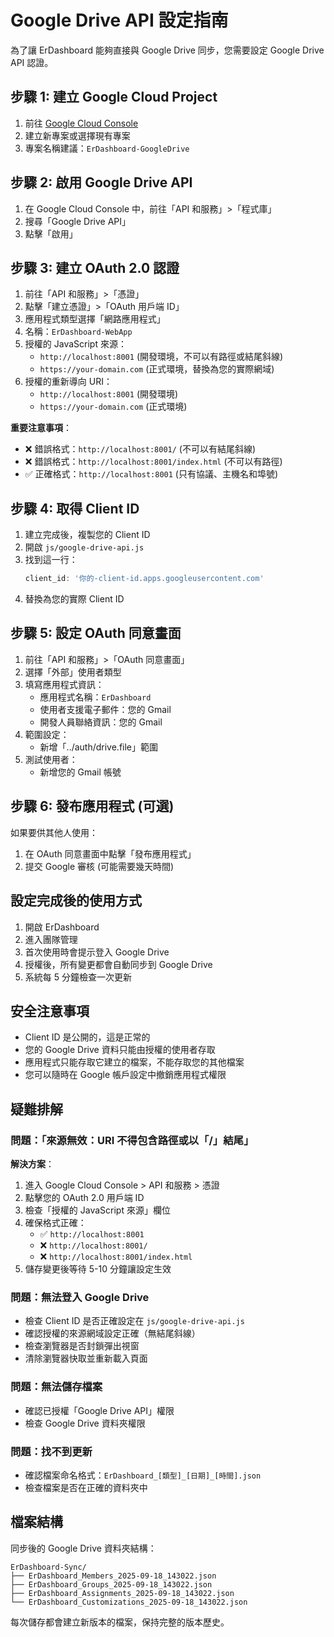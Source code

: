 # Google Drive API 設定指南

為了讓 ErDashboard 能夠直接與 Google Drive 同步，您需要設定 Google Drive API 認證。

## 步驟 1: 建立 Google Cloud Project

1. 前往 [Google Cloud Console](https://console.cloud.google.com/)
2. 建立新專案或選擇現有專案
3. 專案名稱建議：`ErDashboard-GoogleDrive`

## 步驟 2: 啟用 Google Drive API

1. 在 Google Cloud Console 中，前往「API 和服務」>「程式庫」
2. 搜尋「Google Drive API」
3. 點擊「啟用」

## 步驟 3: 建立 OAuth 2.0 認證

1. 前往「API 和服務」>「憑證」
2. 點擊「建立憑證」>「OAuth 用戶端 ID」
3. 應用程式類型選擇「網路應用程式」
4. 名稱：`ErDashboard-WebApp`
5. 授權的 JavaScript 來源：
   - `http://localhost:8001` (開發環境，不可以有路徑或結尾斜線)
   - `https://your-domain.com` (正式環境，替換為您的實際網域)
6. 授權的重新導向 URI：
   - `http://localhost:8001` (開發環境)
   - `https://your-domain.com` (正式環境)

**重要注意事項**：
- ❌ 錯誤格式：`http://localhost:8001/` (不可以有結尾斜線)
- ❌ 錯誤格式：`http://localhost:8001/index.html` (不可以有路徑)
- ✅ 正確格式：`http://localhost:8001` (只有協議、主機名和埠號)

## 步驟 4: 取得 Client ID

1. 建立完成後，複製您的 Client ID
2. 開啟 `js/google-drive-api.js`
3. 找到這一行：
   ```javascript
   client_id: '你的-client-id.apps.googleusercontent.com'
   ```
4. 替換為您的實際 Client ID

## 步驟 5: 設定 OAuth 同意畫面

1. 前往「API 和服務」>「OAuth 同意畫面」
2. 選擇「外部」使用者類型
3. 填寫應用程式資訊：
   - 應用程式名稱：`ErDashboard`
   - 使用者支援電子郵件：您的 Gmail
   - 開發人員聯絡資訊：您的 Gmail
4. 範圍設定：
   - 新增「../auth/drive.file」範圍
5. 測試使用者：
   - 新增您的 Gmail 帳號

## 步驟 6: 發布應用程式 (可選)

如果要供其他人使用：
1. 在 OAuth 同意畫面中點擊「發布應用程式」
2. 提交 Google 審核 (可能需要幾天時間)

## 設定完成後的使用方式

1. 開啟 ErDashboard
2. 進入團隊管理
3. 首次使用時會提示登入 Google Drive
4. 授權後，所有變更都會自動同步到 Google Drive
5. 系統每 5 分鐘檢查一次更新

## 安全注意事項

- Client ID 是公開的，這是正常的
- 您的 Google Drive 資料只能由授權的使用者存取
- 應用程式只能存取它建立的檔案，不能存取您的其他檔案
- 您可以隨時在 Google 帳戶設定中撤銷應用程式權限

## 疑難排解

### 問題：「來源無效：URI 不得包含路徑或以「/」結尾」
**解決方案**：
1. 進入 Google Cloud Console > API 和服務 > 憑證
2. 點擊您的 OAuth 2.0 用戶端 ID
3. 檢查「授權的 JavaScript 來源」欄位
4. 確保格式正確：
   - ✅ `http://localhost:8001`
   - ❌ `http://localhost:8001/`
   - ❌ `http://localhost:8001/index.html`
5. 儲存變更後等待 5-10 分鐘讓設定生效

### 問題：無法登入 Google Drive
- 檢查 Client ID 是否正確設定在 `js/google-drive-api.js`
- 確認授權的來源網域設定正確（無結尾斜線）
- 檢查瀏覽器是否封鎖彈出視窗
- 清除瀏覽器快取並重新載入頁面

### 問題：無法儲存檔案
- 確認已授權「Google Drive API」權限
- 檢查 Google Drive 資料夾權限

### 問題：找不到更新
- 確認檔案命名格式：`ErDashboard_[類型]_[日期]_[時間].json`
- 檢查檔案是否在正確的資料夾中

## 檔案結構

同步後的 Google Drive 資料夾結構：
```
ErDashboard-Sync/
├── ErDashboard_Members_2025-09-18_143022.json
├── ErDashboard_Groups_2025-09-18_143022.json
├── ErDashboard_Assignments_2025-09-18_143022.json
└── ErDashboard_Customizations_2025-09-18_143022.json
```

每次儲存都會建立新版本的檔案，保持完整的版本歷史。